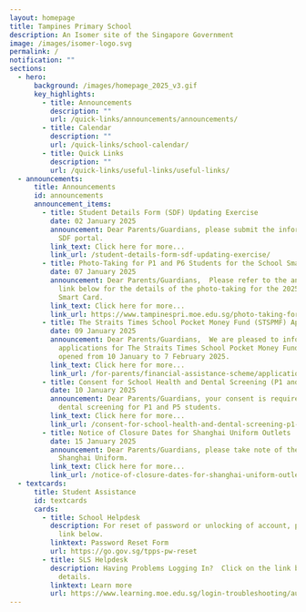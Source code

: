 ```yaml
---
layout: homepage
title: Tampines Primary School
description: An Isomer site of the Singapore Government
image: /images/isomer-logo.svg
permalink: /
notification: ""
sections:
  - hero:
      background: /images/homepage_2025_v3.gif
      key_highlights:
        - title: Announcements
          description: ""
          url: /quick-links/announcements/announcements/
        - title: Calendar
          description: ""
          url: /quick-links/school-calendar/
        - title: Quick Links
          description: ""
          url: /quick-links/useful-links/useful-links/
  - announcements:
      title: Announcements
      id: announcements
      announcement_items:
        - title: Student Details Form (SDF) Updating Exercise
          date: 02 January 2025
          announcement: Dear Parents/Guardians, please submit the information through the
            SDF portal.
          link_text: Click here for more...
          link_url: /student-details-form-sdf-updating-exercise/
        - title: Photo-Taking for P1 and P6 Students for the School Smart Card for 2025
          date: 07 January 2025
          announcement: Dear Parents/Guardians,  Please refer to the announcement in the
            link below for the details of the photo-taking for the 2025 School
            Smart Card.
          link_text: Click here for more...
          link_url: https://www.tampinespri.moe.edu.sg/photo-taking-for-p1-and-p6-students-for-the-school-smart-card-for-2025/
        - title: The Straits Times School Pocket Money Fund (STSPMF) Application
          date: 09 January 2025
          announcement: Dear Parents/Guardians,  We are pleased to inform you that
            applications for The Straits Times School Pocket Money Fund will be
            opened from 10 January to 7 February 2025.
          link_text: Click here for more...
          link_url: /for-parents/financial-assistance-scheme/application-for-straits-times-school-pocket-money-fund/
        - title: Consent for School Health and Dental Screening (P1 and P5)
          date: 10 January 2025
          announcement: Dear Parents/Guardians, your consent is required for health and
            dental screening for P1 and P5 students.
          link_text: Click here for more...
          link_url: /consent-for-school-health-and-dental-screening-p1-and-p5/
        - title: Notice of Closure Dates for Shanghai Uniform Outlets
          date: 15 January 2025
          announcement: Dear Parents/Guardians, please take note of the closure dates for
            Shanghai Uniform.
          link_text: Click here for more...
          link_url: /notice-of-closure-dates-for-shanghai-uniform-outlets/
  - textcards:
      title: Student Assistance
      id: textcards
      cards:
        - title: School Helpdesk
          description: For reset of password or unlocking of account, please click on the
            link below.
          linktext: Password Reset Form
          url: https://go.gov.sg/tpps-pw-reset
        - title: SLS Helpdesk
          description: Having Problems Logging In?  Click on the link below for further
            details.
          linktext: Learn more
          url: https://www.learning.moe.edu.sg/login-troubleshooting/authentication/index/
---
```

